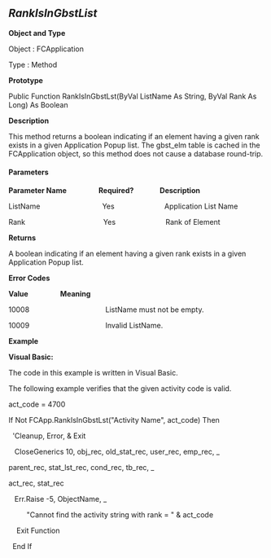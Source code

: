 _RankIsInGbstList_
------------------

**Object and Type**

Object : FCApplication

Type : Method

**Prototype**

Public Function RankIsInGbstLst(ByVal ListName As String, ByVal Rank As Long) As Boolean

**Description**

This method returns a boolean indicating if an element having a given rank exists in a given Application Popup list. The gbst_elm table is cached in the FCApplication object, so this method does not cause a database round-trip.

#### Parameters
**Parameter Name**                **Required?**             **Description**

ListName                               Yes                         Application List Name

Rank                                       Yes                         Rank of Element

**Returns**

A boolean indicating if an element having a given rank exists in a given Application Popup list.

**Error Codes**

**Value**                **Meaning**

10008                                      ListName must not be empty.

10009                                      Invalid ListName.

**Example**

**Visual Basic:**

The code in this example is written in Visual Basic.

The following example verifies that the given activity code is valid.

act_code = 4700

If Not FCApp.RankIsInGbstLst("Activity Name", act_code) Then

  'Cleanup, Error, & Exit

   CloseGenerics 10, obj_rec, old_stat_rec, user_rec, emp_rec, _

 parent_rec, stat_lst_rec, cond_rec, tb_rec, _

act_rec, stat_rec

   Err.Raise -5, ObjectName, _

         "Cannot find the activity string with rank = " & act_code

    Exit Function

  End If